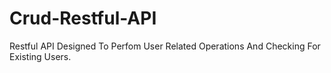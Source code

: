 # Crud-Restful-API
Restful API Designed To Perfom User Related Operations And Checking For Existing Users.
